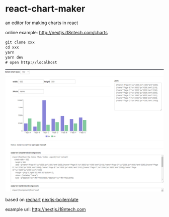 # react-chart-maker

an editor for making charts in react

online example: http://nextjs.i18ntech.com/charts

```
git clone xxx
cd xxx
yarn
yarn dev
# open http://localhost
```
![screenshot](./static/images/screenshot.png)

based on [rechart](http://recharts.org/) [nextjs-boilerplate](https://github.com/nextjs-boilerplate/next.js-boilerplate) 

example url: http://nextjs.i18ntech.com
